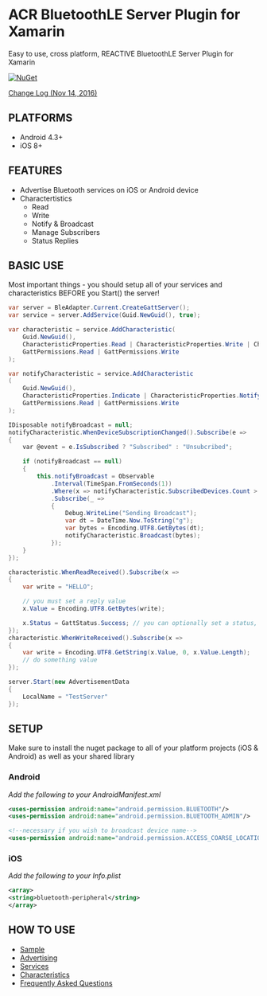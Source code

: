 # ACR BluetoothLE Server Plugin for Xamarin
Easy to use, cross platform, REACTIVE BluetoothLE Server Plugin for Xamarin

[![NuGet](https://img.shields.io/nuget/v/Acr.Ble.Server.svg?maxAge=2592000)](https://www.nuget.org/packages/Acr.Ble.Server/)

[Change Log (Nov 14, 2016)](docs/changelog.md)


## PLATFORMS

* Android 4.3+
* iOS 8+


## FEATURES

* Advertise Bluetooth services on iOS or Android device
* Charactertistics
    * Read
    * Write
    * Notify & Broadcast
    * Manage Subscribers
    * Status Replies


## BASIC USE

Most important things - you should setup all of your services and characteristics BEFORE you Start() the server!

```csharp
var server = BleAdapter.Current.CreateGattServer();
var service = server.AddService(Guid.NewGuid(), true);

var characteristic = service.AddCharacteristic(
    Guid.NewGuid(),
    CharacteristicProperties.Read | CharacteristicProperties.Write | CharacteristicProperties.WriteWithoutResponse,
    GattPermissions.Read | GattPermissions.Write
);

var notifyCharacteristic = service.AddCharacteristic
(
    Guid.NewGuid(),
    CharacteristicProperties.Indicate | CharacteristicProperties.Notify,
    GattPermissions.Read | GattPermissions.Write
);

IDisposable notifyBroadcast = null;
notifyCharacteristic.WhenDeviceSubscriptionChanged().Subscribe(e =>
{
    var @event = e.IsSubscribed ? "Subscribed" : "Unsubcribed";

    if (notifyBroadcast == null)
    {
        this.notifyBroadcast = Observable
            .Interval(TimeSpan.FromSeconds(1))
            .Where(x => notifyCharacteristic.SubscribedDevices.Count > 0)
            .Subscribe(_ =>
            {
                Debug.WriteLine("Sending Broadcast");
                var dt = DateTime.Now.ToString("g");
                var bytes = Encoding.UTF8.GetBytes(dt);
                notifyCharacteristic.Broadcast(bytes);
            });
    }
});

characteristic.WhenReadReceived().Subscribe(x =>
{
    var write = "HELLO";

    // you must set a reply value
    x.Value = Encoding.UTF8.GetBytes(write);

    x.Status = GattStatus.Success; // you can optionally set a status, but it defaults to Success
});
characteristic.WhenWriteReceived().Subscribe(x =>
{
    var write = Encoding.UTF8.GetString(x.Value, 0, x.Value.Length);
    // do something value
});

server.Start(new AdvertisementData
{
    LocalName = "TestServer"
});
```

## SETUP

Make sure to install the nuget package to all of your platform projects (iOS & Android) as well as your shared library

### Android

_Add the following to your AndroidManifest.xml_
 
```xml
<uses-permission android:name="android.permission.BLUETOOTH"/>
<uses-permission android:name="android.permission.BLUETOOTH_ADMIN"/>

<!--necessary if you wish to broadcast device name-->
<uses-permission android:name="android.permission.ACCESS_COARSE_LOCATION" />
```

### iOS
_Add the following to your Info.plist_

```xml
<array>
<string>bluetooth-peripheral</string>
</array>
```


## HOW TO USE

* [Sample](https://github.com/aritchie/bleserver/blob/master/Samples/Samples/ViewModels/EasyServerViewModel.cs)
* [Advertising](docs/advertising.md)
* [Services](docs/services.md)
* [Characteristics](docs/characteristics.md)
* [Frequently Asked Questions](docs/faq.md)